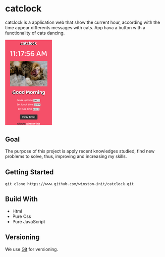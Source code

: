 # catclock

catclock is a application web that show the current hour, according with the time appear differents messages with cats. App hava a button with a functionality of cats dancing.

<img src="https://github.com/winston-init/catclock/blob/master/resources/screenshot/layout.png" width="30%">

## Goal

The purpose of this project is apply recent knowledges studied, find new problems to solve, thus, improving and increasing my skills.

## Getting Started

```
git clone https://www.github.com/winston-init/catclock.git
```

## Build With

* Html
* Pure Css
* Pure JavaScript

## Versioning

We use [Git](https://git-scm.com/) for versioning.